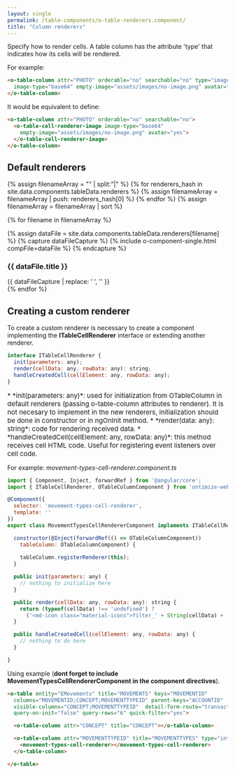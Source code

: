 ```yaml
---
layout: single
permalink: /table-components/o-table-renderers.component/
title: "Column renderers"
---
```


Specify how to render cells. A table column has the attribute 'type' that indicates how its cells
will be rendered.

For example:

```html
<o-table-column attr="PHOTO" orderable="no" searchable="no" type="image" 
  image-type="base64" empty-image="assets/images/no-image.png" avatar="yes">
</o-table-column>  
```

It would be equivalent to define:

```html
<o-table-column attr="PHOTO" orderable="no" searchable="no">
  <o-table-cell-renderer-image image-type="base64" 
    empty-image="assets/images/no-image.png" avatar="yes">
  </o-table-cell-renderer-image>
</o-table-column>
```

## Default renderers

{% assign filenameArray = "" | split:"|"  %} 
{% for renderers_hash in site.data.components.tableData.renderers %}
  {% assign filenameArray = filenameArray | push: renderers_hash[0] %}
{% endfor %}
{% assign filenameArray = filenameArray | sort %}


{% for filename in filenameArray %}

  {% assign dataFile = site.data.components.tableData.renderers[filename] %}
  {% capture dataFileCapture %}
    {% include o-component-single.html compFile=dataFile %}
  {% endcapture %}
  <div class="o-table-component-cell">
    <h3 class="archive__subtitle">{{ dataFile.title }}</h3>
    {{ dataFileCapture | replace: '    ', '' }}
  </div>
{% endfor %}


## Creating a custom renderer

To create a custom renderer is necessary to create a component implementing the **ITableCellRenderer** interface or extending another renderer.


```javascript
interface ITableCellRenderer {
  init(parameters: any);
  render(cellData: any, rowData: any): string;
  handleCreatedCell(cellElement: any, rowData: any);
}
```

<div style="font-size:15px;" markdown="1">
 * *init(parameters: any)*: used for initialization from OTableColumn in default renderers (passing o-table-column attributes to renderer). It is not necesary to implement in the new renderers, initialization should be done in constructor or in ngOnInit method.
 * *render(data: any): string*:  code for rendering received data.
 * *handleCreatedCell(cellElement: any, rowData: any)*: this method receives cell HTML code. Useful for registering event listeners over cell code.
</div>

For example: *movement-types-cell-renderer.component.ts*

```javascript
import { Component, Inject, forwardRef } from '@angular/core';
import { ITableCellRenderer, OTableColumnComponent } from 'ontimize-web-ng2/ontimize';

@Component({
  selector: 'movement-types-cell-renderer',
  template: ''
})
export class MovementTypesCellRendererComponent implements ITableCellRenderer {

  constructor(@Inject(forwardRef(() => OTableColumnComponent)) 
    tableColumn: OTableColumnComponent) {
      
    tableColumn.registerRenderer(this);
  }

  public init(parameters: any) {
    // nothing to initialize here
  }

  public render(cellData: any, rowData: any): string {
    return (typeof(cellData) !== 'undefined') ? 
      ('<md-icon class="material-icons">filter_' + String(cellData) + '</md-icon>') : '';
  }

  public handleCreatedCell(cellElement: any, rowData: any) {
    // nothing to do here
  }

}
```

Using example (**dont forget to include MovementTypesCellRendererComponent in the component directives**).

```html
<o-table entity="EMovements" title="MOVEMENTS" keys="MOVEMENTID"
  columns="MOVEMENTID;CONCEPT;MOVEMENTTYPEID" parent-keys="ACCOUNTID"
  visible-columns="CONCEPT;MOVEMENTTYPEID"  detail-form-route="transactions"  
  query-on-init="false" query-rows="6" quick-filter="yes">

  <o-table-column attr="CONCEPT" title="CONCEPT"></o-table-column>

  <o-table-column attr="MOVEMENTTYPEID" title="MOVEMENTTYPES" type="integer">
    <movement-types-cell-renderer></movement-types-cell-renderer>
  </o-table-column>

</o-table>
```
